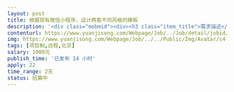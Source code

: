 ```yaml
---                
layout: post       
title: 根据现有微信小程序，设计两套不同风格的模板           
description: '<div class="mobmid"><div><h3 class="item_title">需求描述</h3><p>1、小程序已经完成，只是没有设计<br/>2、根据现有小程序内容和布局，设计模板<br/>3、模板为两套不同风格的<br/>4、小程序已经上线，在微信小程序里搜索  通州万达童程童美<br/>5、交付内容为PSD文件，内容可分层</p></div><!--info end--></div>'     
contenturl: https://www.yuanjisong.com/Webpage/Job/../Job/detail/jobid/101490      
img: https://www.yuanjisong.com/Webpage/Job/../../Public/Img/Avatar/c4.jpg             
tags: [项目制,远程,北京]            
salary: 1000元          
publish_time: '已发布 14 小时'         
apply: 22                   
time_range: 2天              
status: 招募中                  
---                 
```

